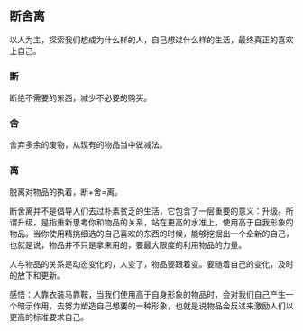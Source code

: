 ## 断舍离  ##
以人为主，探索我们想成为什么样的人，自己想过什么样的生活，最终真正的喜欢上自己。

### 断 ###
断绝不需要的东西，减少不必要的购买。

### 舍 ###
舍弃多余的废物，从现有的物品当中做减法。

### 离 ###
脱离对物品的执着，断+舍=离。

断舍离并不是倡导人们去过朴素贫乏的生活，它包含了一层重要的意义：升级。所谓升级，是指重新思考你和物品的关系，站在更高的水准上，使用高于自我形象的物品。当你使用精挑细选的自己喜欢的东西的时候，能够挖掘出一个全新的自己，也就是说，物品并不只是拿来用的，要最大限度的利用物品的力量。

人与物品的关系是动态变化的，人变了，物品要跟着变。要随着自己的变化，及时的放下和更新。

感悟：人靠衣装马靠鞍，当我们使用高于自身形象的物品时，会对我们自己产生一个暗示作用，去努力塑造自己想要的一种形象，也就是说物品会反过来激励人们以更高的标准要求自己。
